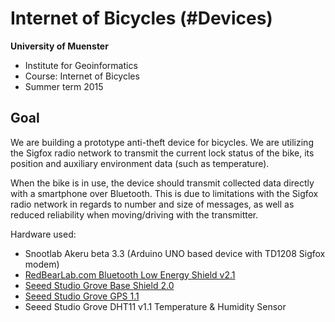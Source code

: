 # Internet of Bicycles (#Devices)

**University of Muenster**

* Institute for Geoinformatics
* Course: Internet of Bicycles
* Summer term 2015 

## Goal

We are building a prototype anti-theft device for bicycles. We are utilizing the Sigfox radio network to transmit the current lock status of the bike, its position and auxiliary environment data (such as temperature).

When the bike is in use, the device should transmit collected data directly with a smartphone over Bluetooth. This is due to limitations with the Sigfox radio network in regards to number and size of messages, as well as reduced reliability when moving/driving with the transmitter.

Hardware used:
* Snootlab Akeru beta 3.3 (Arduino UNO based device with TD1208 Sigfox modem)
* [RedBearLab.com Bluetooth Low Energy Shield v2.1](http://redbearlab.com/bleshield/)
* [Seeed Studio Grove Base Shield 2.0](http://www.seeedstudio.com/wiki/Grove_-_Base_shield_v2)
* [Seeed Studio Grove GPS 1.1](http://www.seeedstudio.com/wiki/Grove_-_GPS)
* Seeed Studio Grove DHT11 v1.1 Temperature & Humidity Sensor

